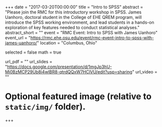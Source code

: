 +++
date = "2017-03-20T00:00:00"
title = "Intro to SPSS"
abstract = "Please join the RMC for this introductory workshop in SPSS.  James Uanhoro, doctoral student in the College of EHE QREM program, will introduce the SPSS working environment, and lead students in a hands-on exploration of key features needed to conduct statistical analyses."
abstract_short = ""
event = "RMC Event: Intro to SPSS with James Uanhoro"
event_url = "https://rmc.ehe.osu.edu/event/rmc-event-intro-to-spss-with-james-uanhoro/"
location = "Columbus, Ohio"

selected = false
math = true

url_pdf = ""
url_slides = "https://docs.google.com/presentation/d/1mgJp3hU-Mi0BzMCP29Ub8i4wlBR8-qtrdQQxW7HClVU/edit?usp=sharing"
url_video = ""

# Optional featured image (relative to `static/img/` folder).

+++
